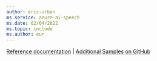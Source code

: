 ```yaml
---
author: eric-urban
ms.service: azure-ai-speech
ms.date: 02/04/2022
ms.topic: include
ms.author: eur
---
```


[Reference documentation](/java/api/com.microsoft.cognitiveservices.speech) | [Additional Samples on GitHub](https://aka.ms/speech/github-java)
